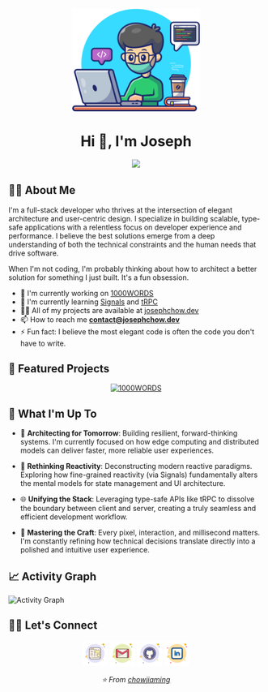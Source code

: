 <p align="center">
  <img
    width="50%"
    height="auto"
    src="./assets/images/main.png"
    alt="Joseph's Banner"
  />
</p>
<h1 align="center">Hi 👋, I'm Joseph</h1>

<p align="center">
  <a href="https://github.com/ryo-ma/github-profile-trophy">
    <img
      src="https://github-profile-trophy.vercel.app/?username=chowjiaming&theme=radical&no-frame=true&no-bg=true&margin-w=4"
    />
  </a>
</p>

## 👨‍💻 About Me

I'm a full-stack developer who thrives at the intersection of elegant
architecture and user-centric design. I specialize in building scalable,
type-safe applications with a relentless focus on developer experience and
performance. I believe the best solutions emerge from a deep understanding of
both the technical constraints and the human needs that drive software.

When I'm not coding, I'm probably thinking about how to architect a better
solution for something I just built. It's a fun obsession.

- 🔭 I'm currently working on
  [1000WORDS](https://github.com/chowjiaming/1000WORDS)
- 🌱 I'm currently learning [Signals](https://preactjs.com/guide/v10/signals/)
  and [tRPC](https://trpc.io/)
- 👨‍💻 All of my projects are available at [josephchow.dev](https://josephchow.dev)
- 📫 How to reach me **contact@josephchow.dev**
- ⚡ Fun fact: I believe the most elegant code is often the code you don't have
  to write.

## 🚀 Featured Projects

<div align="center">
  <a href="https://github.com/chowjiaming/1000WORDS">
    <img src="https://github-readme-stats.vercel.app/api/pin/?username=chowjiaming&repo=1000WORDS&theme=radical&hide_border=true" alt="1000WORDS" />
  </a>
</div>

## 🎯 What I'm Up To

- 🧠 **Architecting for Tomorrow**: Building resilient, forward-thinking
  systems. I'm currently focused on how edge computing and distributed models
  can deliver faster, more reliable user experiences.

- 🔬 **Rethinking Reactivity**: Deconstructing modern reactive paradigms.
  Exploring how fine-grained reactivity (via Signals) fundamentally alters the
  mental models for state management and UI architecture.

- 🌐 **Unifying the Stack**: Leveraging type-safe APIs like tRPC to dissolve the
  boundary between client and server, creating a truly seamless and efficient
  development workflow.

- 🎨 **Mastering the Craft**: Every pixel, interaction, and millisecond matters.
  I'm constantly refining how technical decisions translate directly into a
  polished and intuitive user experience.

## 📈 Activity Graph

![Activity Graph](https://github-readme-activity-graph.vercel.app/graph?username=chowjiaming&theme=react-dark&hide_border=true)

## 🙋‍♀️ Let's Connect

<p align="center">
  <a href="https://josephchow.dev"><img src="./assets/icons/website.png" alt="Website"/></a>
	<a href="mailto:contact@josephchow.dev"><img src="./assets/icons/email.png" alt="Gmail"/></a>
	<a href="https://github.com/chowjiaming"><img src="./assets/icons/github.png" alt="GitHub"/></a>
	<a href="https://linkedin.com/in/chowjiaming"><img src="./assets/icons/linkedin.png" alt="LinkedIn"/></a>
</p>

<p align="center">
  <i>⭐️ From <a href="https://github.com/chowjiaming">chowjiaming</a></i>
</p>
